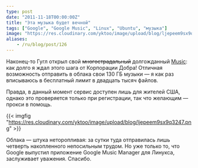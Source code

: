 ```yaml
---
type: post
date: "2011-11-18T00:00:00Z"
title: "Эта музыка будет вечной"
tags: ["Google", "Google Music", "Linux", "Ubuntu", "музыка"]
image: "https://res.cloudinary.com/yktoo/image/upload/blog/ljepeem9sx9q3247.png"
aliases:
    - /ru/blog/post/126
---
```


Наконец-то Гугл открыл свой ~~многострадальный~~ долгожданный [Music](http://music.google.com/): как долго я ждал этого шага от Корпорации Добра! Отличная возможность отправить в облака свои 130 ГБ музыки — я как раз вписываюсь в бесплатный лимит в двадцать тысяч файлов.

<!--more-->

Правда, в данный момент сервис доступен лишь для жителей США, однако это проверяется только при регистрации, так что желающим — прокси в помощь.

{{< imgfig "https://res.cloudinary.com/yktoo/image/upload/blog/ljepeem9sx9q3247.png" >}}

Облака — штука неторопливая: за сутки туда отправилась лишь четверть накопленного непосильным трудом. Но уже только то, что Google выпустил приложение Google Music Manager для Линукса, заслуживает уважения. Спасибо.
